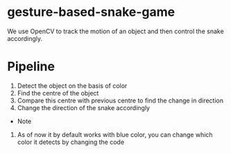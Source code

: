 # gesture-based-snake-game
We use OpenCV to track the motion of an object and then control the snake accordingly.

# Pipeline
1. Detect the object on the basis of color
2. Find the centre of the object
3. Compare this centre with previous centre to find the change in direction
4. Change the direction of the snake accordingly

- Note
1. As of now it by default works with blue color, you can change which color it detects by changing the code
